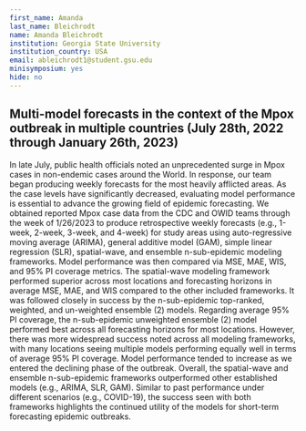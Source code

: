 ```yaml
---
first_name: Amanda
last_name: Bleichrodt
name: Amanda Bleichrodt
institution: Georgia State University
institution_country: USA
email: ableichrodt1@student.gsu.edu
minisymposium: yes
hide: no
---
```


## Multi-model forecasts in the context of the Mpox outbreak in multiple countries (July 28th, 2022 through January 26th, 2023)

In late July, public health officials noted an unprecedented surge in Mpox cases in non-endemic cases around the World. In response, our team began producing weekly forecasts for the most heavily afflicted areas. As the case levels have significantly decreased, evaluating model performance is essential to advance the growing field of epidemic forecasting. We obtained reported Mpox case data from the CDC and OWID teams through the week of 1/26/2023 to produce retrospective weekly forecasts (e.g., 1-week, 2-week, 3-week, and 4-week) for study areas using auto-regressive moving average (ARIMA), general additive model (GAM), simple linear regression (SLR), spatial-wave, and ensemble n-sub-epidemic modeling frameworks. Model performance was then compared via MSE, MAE, WIS, and 95% PI coverage metrics. The spatial-wave modeling framework performed superior across most locations and forecasting horizons in average MSE, MAE, and WIS compared to the other included frameworks. It was followed closely in success by the n-sub-epidemic top-ranked, weighted, and un-weighted ensemble (2) models. Regarding average 95% PI coverage, the n-sub-epidemic unweighted ensemble (2) model performed best across all forecasting horizons for most locations. However, there was more widespread success noted across all modeling frameworks, with many locations seeing multiple models performing equally well in terms of average 95% PI coverage. Model performance tended to increase as we entered the declining phase of the outbreak. Overall, the spatial-wave and ensemble n-sub-epidemic frameworks outperformed other established models (e.g., ARIMA, SLR, GAM). Similar to past performance under different scenarios (e.g., COVID-19), the success seen with both frameworks highlights the continued utility of the models for short-term forecasting epidemic outbreaks.


